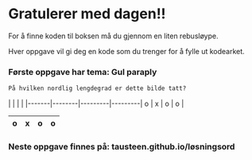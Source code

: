 # Gratulerer med dagen!!

For å finne koden til boksen må du gjennom en liten rebusløype.

Hver oppgave vil gi deg en kode som du trenger for å fylle ut kodearket.

### Første oppgave har tema: Gul paraply

```markdown
På hvilken nordlig lengdegrad er dette bilde tatt?
```

 |  |  |  |
|-------|--------|---------|---------|
o | x | o | o |

o | x | o | o |
|-------|--------|---------|---------|


### Neste oppgave finnes på: tausteen.github.io/løsningsord
